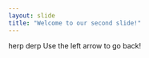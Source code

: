 ```yaml
---
layout: slide
title: "Welcome to our second slide!"
---
```

herp derp
Use the left arrow to go back!
